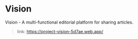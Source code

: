 # Vision
Vision - A multi-functional editorial platform for sharing articles.

>link: https://project-vision-5d7ae.web.app/

